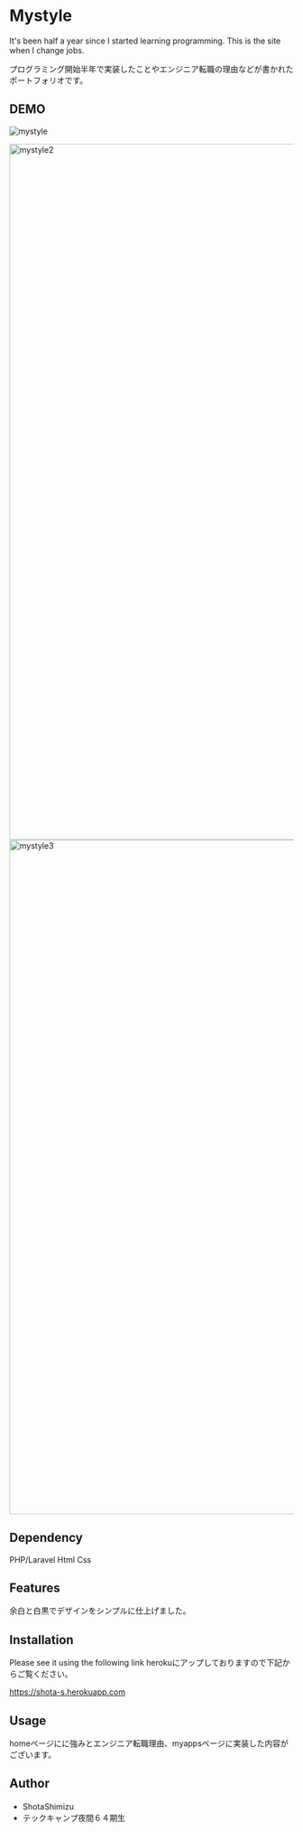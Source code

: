 # Mystyle
It's been half a year since I started learning programming. 
This is the site when I change jobs.


プログラミング開始半年で実装したことやエンジニア転職の理由などが書かれたポートフォリオです。
 
## DEMO
![mystyle](https://user-images.githubusercontent.com/57582823/81883149-714f1b00-95cf-11ea-9bbc-5e4a34e46479.jpg)

<img width="1232" alt="mystyle2" src="https://user-images.githubusercontent.com/57582823/81883157-73b17500-95cf-11ea-9a8e-811005145a60.png">

<img width="1194" alt="mystyle3" src="https://user-images.githubusercontent.com/57582823/81883180-7e6c0a00-95cf-11ea-9649-bf6c2cbd2b5b.png">

## Dependency

PHP/Laravel Html Css 
 
## Features

余白と白黒でデザインをシンプルに仕上げました。
 

 
## Installation
 
Please see it using the following link
herokuにアップしておりますので下記からご覧ください。

 https://shota-s.herokuapp.com
 
 
## Usage

homeページにに強みとエンジニア転職理由、myappsページに実装した内容がございます。
## Author

* ShotaShimizu　
* テックキャンプ夜間６４期生

 
